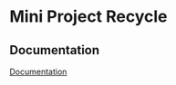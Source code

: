 # Mini Project Recycle

## Documentation
[Documentation](https://documenter.getpostman.com/view/29062906/2s9YRGx9DM)




